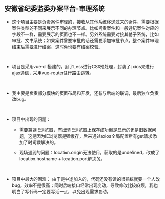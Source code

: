 <!--
 * @Author: shaoyun
 * @Date: 2019-09-04 13:04:22
 * @LastEditors: shaoyun
 * @LastEditTime: 2019-09-04 13:27:57
 * @Description: 审理项目的描述
 -->
## 安徽省纪委监委办案平台-审理系统
- 这个项目主要是负责案件审理的，接收从其他系统移送过来的案件，需要根据案件类型的不同来展示不同的办理节点。比如问责案件和一般违纪案件对应的字段不一样，需要展示的页面也不一样。另外系统需要对接其他子系统，比如审批、文书系统；如果案件需要审批的话还需要添加审批节点。整个案件审理结束后需要进行结案，这时候也要有结案校验。
</br>

- 项目是采用vue-cli搭建的，用了Less进行CSS预处理，封装了axios来进行ajax通信，采用vue-router进行路由跳转。
</br>

- 我主要是负责部分模块的页面布局和开发，还有与后端的联调，最后独立负责改bug。
</br>

- 项目中出现的问题：
  - 需要兼容IE浏览器，有出现IE浏览器上保存成功但是显示的还是旧数据问题，这是因为IE浏览器是强缓存，后来通过axios全局配置所有get请求添加了时间戳解决的。

  - 现场遇到的问题：location.origin无法使用，获取的是undefined，改成了location.hostname + location.port解决的。
  </br>

- 项目中最大的困难： 由于是中途加入的，代码还没有读的很熟练就要一个人改bug，效率不是很高；同时后端接口经常出现变动，导致修改比较麻烦，我也明白了写代码一定要写活一点，以免出现需求变动。
